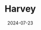 ---  
layout: startup_page  
title: "Harvey"  
id: "harvey.ai"  
permalink: "/harveyharvey.ai07232024/"  
website: "https://harvey.ai/"  
funding_round: "Series C"  
funding_amount: "$100M"  
investors: "GV, OpenAI, Kleiner Perkins, Sequoia Capital, Elad Gil, SV Angel"  
about: "Harvey is an AI-powered copilot for lawyers, offering tools to answer legal questions in natural language, extract information from transcripts, find supporting legal documents, and generate first drafts of filings. It aims to improve legal workflows and efficiency by leveraging OpenAI's GPT-4 model family, but includes a disclaimer for its use under the supervision of licensed attorneys."  
markets: "LegalTech, AI, Information Technology"  
hq: "San Francisco, California, United States"  
founded_year: "2022"  
linkedin: "https://www.linkedin.com/company/harvey-ai"  
twitter: "https://twitter.com/harvey__ai"  
instagram: ""  
facebook: ""  
crunchbase: "https://www.crunchbase.com/organization/harvey-128b"  
pitchbook: "https://pitchbook.com/profiles/company/510703-21"  

date_display: "23-Jul-2024"  
date: "2024-07-23"

# SEO Optimization  
meta_title: "Harvey - Series C Funding ($100M)"  
meta_description: "Harvey, Harvey is an AI-powered copilot for lawyers, offering tools to answer legal questions in natural language, extract information from transcripts, find ..."  
meta_keywords: "Harvey, LegalTech, AI, Information Technology, Series C funding"  
canonical_url: "https://startup.projectstartups.com/harveyharvey.ai07232024/"  
---